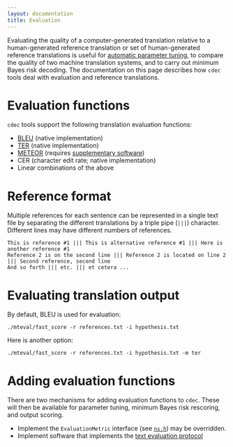 ```yaml
---
layout: documentation
title: Evaluation
---
```

Evaluating the quality of a computer-generated translation relative to a human-generated reference translation or set of human-generated reference translations is useful for [automatic parameter tuning](training.html), to compare the quality of two machine translation systems, and to carry out minimum Bayes risk decoding. The documentation on this page describes how `cdec` tools deal with evaluation and reference translations.

# Evaluation functions

`cdec` tools support the following translation evaluation functions:

 - [BLEU](http://acl.ldc.upenn.edu/P/P02/P02-1040.pdf) (native implementation)
 - [TER](http://mt-archive.info/AMTA-2006-Snover.pdf) (native implementation)
 - [METEOR](http://www.cs.cmu.edu/~alavie/METEOR/pdf/meteor-wmt11.pdf) (requires [supplementary software](http://www.cs.cmu.edu/~alavie/METEOR/))
 - CER (character edit rate; native implementation)
 - Linear combinations of the above

# Reference format

Multiple references for each sentence can be represented in a single text file by separating the different translations by a triple pipe (`|||`) character. Different lines may have different numbers of references.

    This is reference #1 ||| This is alternative reference #1 ||| Here is another reference #1
    Reference 2 is on the second line ||| Reference 2 is located on line 2 ||| Second reference, second line
    And so forth ||| etc. ||| et cetera ...

# Evaluating translation output

By default, BLEU is used for evaluation:

    ./mteval/fast_score -r references.txt -i hypothesis.txt

Here is another option:

    ./mteval/fast_score -r references.txt -i hypothesis.txt -m ter

# Adding evaluation functions

There are two mechanisms for adding evaluation functions to `cdec`. These will then be available for parameter tuning, minimum Bayes risk rescoring, and output scoring.

 - Implement the `EvaluationMetric` interface (see [`ns.h`](https://github.com/redpony/cdec/blob/master/mteval/ns.h)) may be overridden.
 - Implement software that implements the [text evaluation protocol](https://github.com/redpony/cdec/blob/master/mteval/README.protocol)

